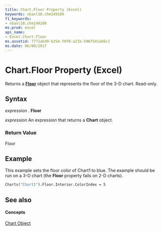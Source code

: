 ```yaml
---
title: Chart.Floor Property (Excel)
keywords: vbaxl10.chm149109
f1_keywords:
- vbaxl10.chm149109
ms.prod: excel
api_name:
- Excel.Chart.Floor
ms.assetid: 7771ab49-b254-f0f0-a21b-596f541ab6c1
ms.date: 06/08/2017
---
```



# Chart.Floor Property (Excel)

Returns a  **[Floor](floor-object-excel.md)** object that represents the floor of the 3-D chart. Read-only.


## Syntax

 _expression_ . **Floor**

 _expression_ An expression that returns a **Chart** object.


### Return Value

Floor


## Example

This example sets the floor color of Chart1 to blue. The example should be run on a 3-D chart (the  **Floor** property fails on 2-D charts).


```vb
Charts("Chart1").Floor.Interior.ColorIndex = 5
```


## See also


#### Concepts


[Chart Object](chart-object-excel.md)

